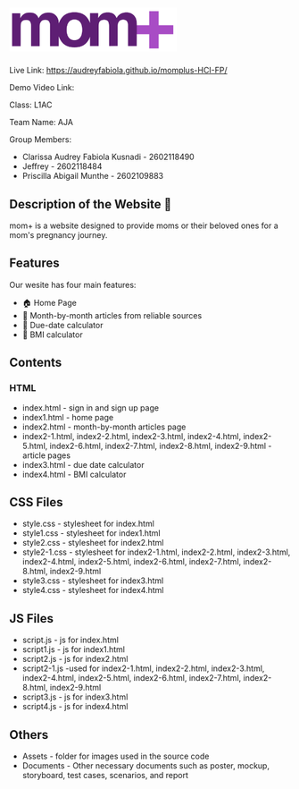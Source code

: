 # <img src="Assets/images/LOGO2.png" width="300"> 
Live Link: https://audreyfabiola.github.io/momplus-HCI-FP/

Demo Video Link:

Class: L1AC

Team Name: AJA

Group Members:
- Clarissa Audrey Fabiola Kusnadi - 2602118490
- Jeffrey - 2602118484
- Priscilla Abigail Munthe - 2602109883

## Description of the Website 🤰

mom+ is a website designed to provide moms or their beloved ones for a mom's pregnancy journey.

## Features
Our wesite has four main features:
- 🏠 Home Page
- 📰 Month-by-month articles from reliable sources
- 📅 Due-date calculator 
- 🧮 BMI calculator

## Contents

### HTML 

- index.html - sign in and sign up page
- index1.html - home page
- index2.html - month-by-month articles page
- index2-1.html, index2-2.html, index2-3.html, index2-4.html, index2-5.html, index2-6.html, index2-7.html, index2-8.html, index2-9.html - article pages
- index3.html - due date calculator
- index4.html - BMI calculator


## CSS Files
- style.css - stylesheet for index.html
- style1.css - stylesheet for index1.html
- style2.css - stylesheet for index2.html
- style2-1.css - stylesheet for index2-1.html, index2-2.html, index2-3.html, index2-4.html, index2-5.html, index2-6.html, index2-7.html, index2-8.html, index2-9.html
- style3.css - stylesheet for index3.html
- style4.css - stylesheet for index4.html

## JS Files
- script.js - js for index.html 
- script1.js - js for index1.html
- script2.js - js for index2.html 
- script2-1.js -used for index2-1.html, index2-2.html, index2-3.html, index2-4.html, index2-5.html, index2-6.html, index2-7.html, index2-8.html, index2-9.html
- script3.js - js for index3.html
- script4.js - js for index4.html 


## Others
- Assets - folder for images used in the source code
- Documents - Other necessary documents such as poster, mockup, storyboard, test cases, scenarios, and report

